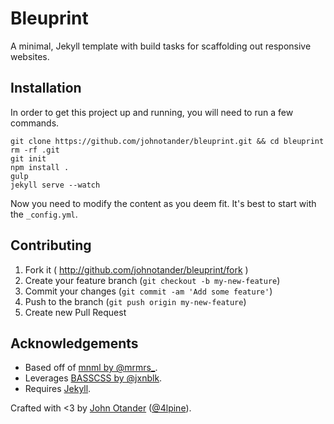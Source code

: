 # Bleuprint

A minimal, Jekyll template with build tasks for scaffolding out responsive websites.

## Installation

In order to get this project up and running, you will need to run a few commands.

```
git clone https://github.com/johnotander/bleuprint.git && cd bleuprint
rm -rf .git
git init
npm install .
gulp
jekyll serve --watch
```

Now you need to modify the content as you deem fit. It's best to start with the `_config.yml`.

## Contributing

1. Fork it ( http://github.com/johnotander/bleuprint/fork )
2. Create your feature branch (`git checkout -b my-new-feature`)
3. Commit your changes (`git commit -am 'Add some feature'`)
4. Push to the branch (`git push origin my-new-feature`)
5. Create new Pull Request

## Acknowledgements

  * Based off of [mnml by @mrmrs_](http://mn-ml.cc/).
  * Leverages [BASSCSS by @jxnblk](http://basscss.com).
  * Requires [Jekyll](http://jekyllrb.com).

Crafted with <3 by [John Otander](http://www.johnotander.com) ([@4lpine](https://twitter.com/4lpine)).
